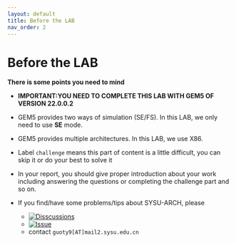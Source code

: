 ```yaml
---
layout: default
title: Before the LAB
nav_order: 2
---
```


# Before the LAB

**There is some points you need to mind**

- **IMPORTANT:YOU NEED TO COMPLETE THIS LAB WITH GEM5 OF VERSION 22.0.0.2**

- GEM5 provides two ways of simulation (SE/FS). In this LAB, we only need to use **SE** mode.

- GEM5 provides multiple architectures. In this LAB, we use X86.

- Label `challenge` means this part of content is a little difficult, you can skip it or do your best to solve it

- In your report, you should give proper introduction about your work including answering the questions or completing the challenge part and so on.

- If you find/have some problems/tips about SYSU-ARCH, please 
  - [![Disscussions](https://img.shields.io/github/discussions/gty111/SYSU-ARCH)](https://github.com/gty111/SYSU-ARCH/discussions)
  - [![Issue](https://img.shields.io/github/issues/gty111/SYSU-ARCH)](https://github.com/gty111/SYSU-ARCH/discussions)
  - contact `guoty9[AT]mail2.sysu.edu.cn`
